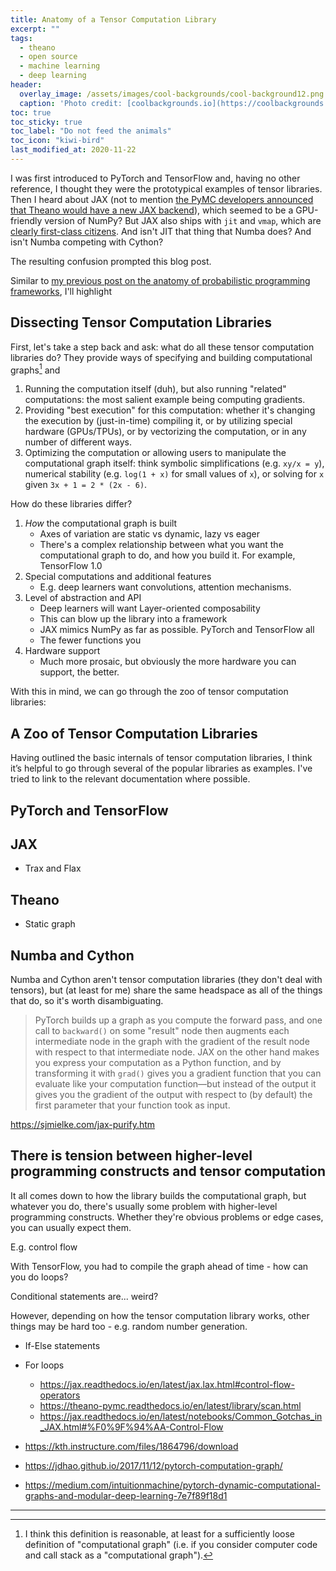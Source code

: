 ```yaml
---
title: Anatomy of a Tensor Computation Library
excerpt: ""
tags:
  - theano
  - open source
  - machine learning
  - deep learning
header:
  overlay_image: /assets/images/cool-backgrounds/cool-background12.png
  caption: 'Photo credit: [coolbackgrounds.io](https://coolbackgrounds.io/)'
toc: true
toc_sticky: true
toc_label: "Do not feed the animals"
toc_icon: "kiwi-bird"
last_modified_at: 2020-11-22
---
```


I was first introduced to PyTorch and TensorFlow and, having no other reference, I thought they were
the prototypical examples of tensor libraries. Then I heard about JAX (not to mention [the PyMC
developers announced that Theano would have a new JAX
backend](https://pymc-devs.medium.com/the-future-of-pymc3-or-theano-is-dead-long-live-theano-d8005f8a0e9b)),
which seemed to be a GPU-friendly version of NumPy? But JAX also ships with `jit` and `vmap`, which
are [clearly first-class citizens](https://jax.readthedocs.io/en/latest/notebooks/quickstart.html).
And isn't JIT that thing that Numba does? And isn't Numba competing with Cython?

The resulting confusion prompted this blog post.

Similar to [my previous post on the anatomy of probabilistic programming
frameworks](https://eigenfoo.xyz/prob-prog-frameworks/), I'll highlight

## Dissecting Tensor Computation Libraries

First, let's take a step back and ask: what do all these tensor computation libraries do? They
provide ways of specifying and building computational graphs[^1] and

1. Running the computation itself (duh), but also running "related" computations: the most salient
   example being computing gradients.
1. Providing "best execution" for this computation: whether it's changing the execution by
   (just-in-time) compiling it, or by utilizing special hardware (GPUs/TPUs), or by vectorizing the
   computation, or in any number of different ways.
1. Optimizing the computation or allowing users to manipulate the computational graph itself: think
   symbolic simplifications (e.g.  `xy/x = y`), numerical stability (e.g. `log(1 + x)` for small
   values of `x`), or solving for `x` given `3x + 1 = 2 * (2x - 6)`.

How do these libraries differ?

1. _How_ the computational graph is built
   - Axes of variation are static vs dynamic, lazy vs eager
   - There's a complex relationship between what you want the computational graph to do, and how you
     build it. For example, TensorFlow 1.0
1. Special computations and additional features
   - E.g. deep learners want convolutions, attention mechanisms.
1. Level of abstraction and API
   - Deep learners will want Layer-oriented composability
   - This can blow up the library into a framework
   - JAX mimics NumPy as far as possible. PyTorch and TensorFlow all
   - The fewer functions you 
1. Hardware support
   - Much more prosaic, but obviously the more hardware you can support, the better.

With this in mind, we can go through the zoo of tensor computation libraries:

## A Zoo of Tensor Computation Libraries

Having outlined the basic internals of tensor computation libraries, I think it’s helpful to go
through several of the popular libraries as examples. I've tried to link to the relevant
documentation where possible.

## PyTorch and TensorFlow

## JAX
  * Trax and Flax

## Theano
  * Static graph

## Numba and Cython

Numba and Cython aren't tensor computation libraries (they don't deal with tensors), but (at least
for me) share the same headspace as all of the things that do, so it's worth disambiguating.

> PyTorch builds up a graph as you compute the forward pass, and one call to `backward()` on some
> "result" node then augments each intermediate node in the graph with the gradient of the result node
> with respect to that intermediate node. JAX on the other hand makes you express your computation as
> a Python function, and by transforming it with `grad()` gives you a gradient function that you can
> evaluate like your computation function—but instead of the output it gives you the gradient of the
> output with respect to (by default) the first parameter that your function took as input.

https://sjmielke.com/jax-purify.htm

## There is tension between higher-level programming constructs and tensor computation

It all comes down to how the library builds the computational graph, but whatever you do, there's
usually some problem with higher-level programming constructs. Whether they're obvious problems or
edge cases, you can usually expect them.

E.g. control flow

With TensorFlow, you had to compile the graph ahead of time - how can you do loops?

Conditional statements are... weird?

However, depending on how the tensor computation library works, other things may be hard too - e.g.
random number generation.

- If-Else statements
- For loops
  * https://jax.readthedocs.io/en/latest/jax.lax.html#control-flow-operators
  * https://theano-pymc.readthedocs.io/en/latest/library/scan.html
  * https://jax.readthedocs.io/en/latest/notebooks/Common_Gotchas_in_JAX.html#%F0%9F%94%AA-Control-Flow

- https://kth.instructure.com/files/1864796/download
- https://jdhao.github.io/2017/11/12/pytorch-computation-graph/
- https://medium.com/intuitionmachine/pytorch-dynamic-computational-graphs-and-modular-deep-learning-7e7f89f18d1

---

[^1]: I think this definition is reasonable, at least for a sufficiently loose definition of
"computational graph" (i.e. if you consider computer code and call stack as a "computational
graph").
